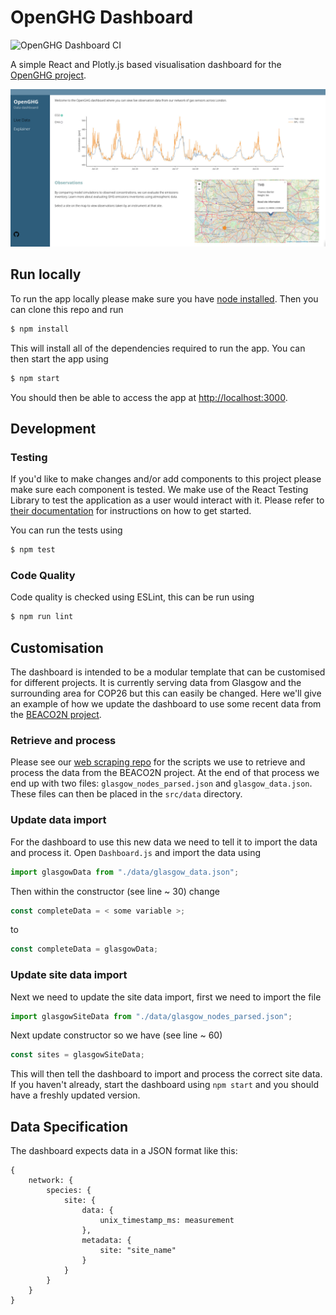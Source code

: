 # OpenGHG Dashboard

![OpenGHG Dashboard CI](https://github.com/openghg/dashboard/workflows/OpenGHG%20Dashboard%20CI/badge.svg)

A simple React and Plotly.js based visualisation dashboard for the [OpenGHG project](https://openghg.org/).

![Screenshot of app](./img/dashboard_20210825.jpg?raw=true)

## Run locally

To run the app locally please make sure you have [node installed](https://nodejs.org/en/). Then you can clone this repo and run

```bash
$ npm install
```

This will install all of the dependencies required to run the app. You can then start the app using

```bash
$ npm start
```

You should then be able to access the app at [http://localhost:3000](http://localhost:3000).

## Development

### Testing

If you'd like to make changes and/or add components to this project please make sure each component is tested. We make use
of the React Testing Library to test the application as a user would interact with it. Please refer to [their documentation](https://testing-library.com/docs/react-testing-library/intro/) for instructions on how to get started.

You can run the tests using

```bash
$ npm test
```

### Code Quality

Code quality is checked using ESLint, this can be run using

```bash
$ npm run lint
```

## Customisation

The dashboard is intended to be a modular template that can be customised for different projects. It is currently serving data from Glasgow and the surrounding area for COP26 but this can easily be changed. Here we'll give an example of how we update the dashboard to use some recent data from the [BEACO2N project](http://beacon.berkeley.edu/about/).

### Retrieve and process

Please see our [web scraping repo](https://github.com/openghg/web-scrape) for the scripts we use to retrieve and process the data from the BEACO2N project. At the end of that process we end up with two files: `glasgow_nodes_parsed.json` and `glasgow_data.json`. These files can then be placed in the
`src/data` directory.

### Update data import

For the dashboard to use this new data we need to tell it to import the data and process it. Open `Dashboard.js` and import the data using

```javascript
import glasgowData from "./data/glasgow_data.json";
```

Then within the constructor (see line ~ 30) change

```javascript
const completeData = < some variable >;
```

to

```javascript
const completeData = glasgowData;
```

### Update site data import

Next we need to update the site data import, first we need to import the file

```javascript
import glasgowSiteData from "./data/glasgow_nodes_parsed.json";
```

Next update constructor so we have (see line ~ 60)

```javascript
const sites = glasgowSiteData;
```

This will then tell the dashboard to import and process the correct site data. If you haven't already, start the dashboard using `npm start` and you should have a freshly updated version.

## Data Specification

The dashboard expects data in a JSON format like this:

```
{
    network: {
        species: {
            site: {
                data: {
                    unix_timestamp_ms: measurement
                },
                metadata: {
                    site: "site_name"
                }
            }
        }
    }
}
```

